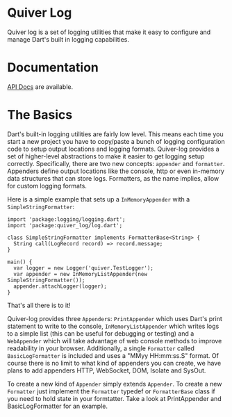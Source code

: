 Quiver Log
======

Quiver log is a set of logging utilities that make it easy to configure and
manage Dart's built in logging capabilities.

# Documentation

[API Docs](http://www.dartdocs.org/documentation/quiver_log/latest) are
available.

# The Basics

Dart's built-in logging utilities are fairly low level. This means each time you
start a new project you have to copy/paste a bunch of logging configuration
code to setup output locations and logging formats. Quiver-log provides a set of
higher-level abstractions to make it easier to get logging setup correctly.
Specifically, there are two new concepts: `appender` and `formatter`. Appenders
define output locations like the console, http or even in-memory data structures
that can store logs. Formatters, as the name implies, allow for custom logging
formats.

Here is a simple example that sets up a `InMemoryAppender` with a
`SimpleStringFormatter`:

```
import 'package:logging/logging.dart';
import 'package:quiver_log/log.dart';

class SimpleStringFormatter implements FormatterBase<String> {
  String call(LogRecord record) => record.message;
}

main() {
  var logger = new Logger('quiver.TestLogger');
  var appender = new InMemoryListAppender(new SimpleStringFormatter());
  appender.attachLogger(logger);
}
```

That's all there is to it!

Quiver-log provides three `Appender`s: `PrintAppender`
which uses Dart's print statement to write to the console, 
`InMemoryListAppender` which writes logs to a simple list (this can be useful for debugging or testing) and a `WebAppender` which will take advantage of web console methods to improve readability in your browser. Additionally, a single `Formatter` called
`BasicLogFormatter` is included and uses a "MMyy HH:mm:ss.S" format. Of course
there is no limit to what kind of appenders you can create, we have plans to
add appenders HTTP, WebSocket, DOM, Isolate and SysOut.

To create a new kind of `Appender` simply extends `Appender`. To create a new
`Formatter` just implement the `Formatter` typedef or `FormatterBase` class if
you need to hold state in your formtatter. Take a look at PrintAppender and BasicLogFormatter for an example.
